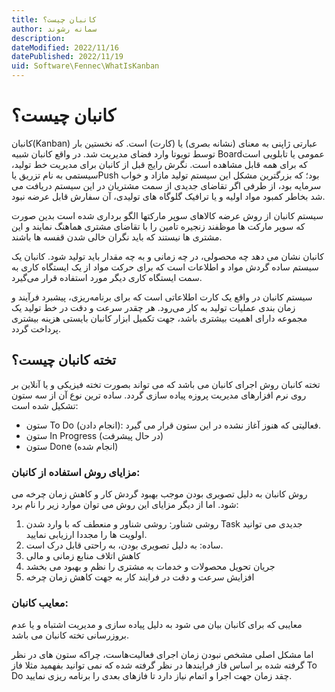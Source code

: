 ```yaml
---
title: کانبان چیست؟
author: سمانه رشوند  
description: 
dateModified: 2022/11/16 
datePublished: 2022/11/19
uid: Software\Fennec\WhatIsKanban
---
```

# کانبان چیست؟
کانبان(Kanban)  عبارتی ژاپنی به معنای (نشانه بصری) یا (کارت) است. که نخستین بار توسط تویوتا وارد فضای مدیریت شد. در واقع کانبان شبیه  Boardعمومی یا تابلویی است که برای همه قابل مشاهده است. نگرش رایج قبل از کانبان برای مدیریت خط تولید، سیستمی به نام تزریق یاPush  بود؛ که بزرگترین مشکل این سیستم تولید مازاد و خواب سرمایه بود، از طرفی اگر تقاضای جدیدی از سمت مشتریان در این سیستم دریافت می شد بخاطر کمبود مواد اولیه و یا ترافیک گلوگاه های تولیدی، آن سفارش قابل عرضه نبود.

سیستم کانبان از روش عرضه کالاهای سوپر مارکتها الگو برداری شده است بدین صورت که سوپر مارکت ها موظفند زنجیره تامین را با تقاضای مشتری هماهنگ نمایند و این مشتری ها نیستند که باید نگران خالی شدن قفسه ها باشند.

کانبان نشان می‌ دهد چه محصولی، در چه زمانی و به چه مقدار باید تولید شود. کانبان یک سیستم ساده گردش مواد و اطلاعات است که برای حرکت مواد از یک ایستگاه کاری به سمت ایستگاه کاری دیگر مورد استفاده قرار می‌گیرد.

سیستم کانبان در واقع یک کارت اطلاعاتی است که برای برنامه‌ریزی، پیشبرد فرآیند و زمان ‌بندی عملیات تولید به کار می‌رود. هر چقدر سرعت و دقت در خط تولید یک مجموعه دارای اهمیت بیشتری باشد، جهت تکمیل ابزار کانبان بایستی هزینه بیشتری پرداخت گردد.


## تخته کانبان چیست؟

تخته کانبان روش اجرای کانبان می باشد که می تواند بصورت تخته فیزیکی و یا آنلاین بر روی نرم افزارهای مدیریت پروزه پیاده سازی گردد. ساده ترین نوع آن از سه ستون تشکیل شده است:

* ستون To Do (انجام دادن): فعالیتی که هنوز آغاز نشده در این ستون قرار می گیرد.
* ستون In Progress (در حال پیشرفت)
* ستون Done (انجام شده)


### مزایای روش استفاده از کانبان:

روش کانبان به دلیل تصویری بودن موجب بهبود گردش کار و کاهش زمان چرخه می شود. اما از دیگر مزایای این روش می توان موارد زیر را نام برد:

1.	روشی شناور: روشی شناور و منعطف که با وارد شدن Task جدیدی می توانید اولویت ها را مجددا ارزیابی نمایید.
2.	ساده: به دلیل تصویری بودن، به راحتی قابل درک است.
3.	کاهش اتلاف منابع زمانی و مالی
4.	جریان تحویل محصولات و خدمات به مشتری را نظم و بهبود می‌ بخشد
5.	افزایش سرعت و دقت در فرایند کار به جهت کاهش زمان چرخه

### معایب کانبان:

معایبی که برای کانبان بیان می شود به دلیل پیاده سازی و مدیریت اشتباه و یا عدم بروزرسانی تخته کانبان می باشد.

اما مشکل اصلی مشخص نبودن زمان اجرای فعالیت‌هاست، چراکه ستون های در نظر گرفته شده بر اساس فاز فرایندها در نظر گرفته شده که نمی توانید بفهمید مثلا فاز To Do چقد زمان جهت اجرا و اتمام نیاز دارد تا فازهای بعدی را برنامه ریزی نمایید.
